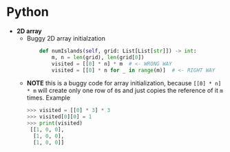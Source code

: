 # Python

- **2D array**
    - Buggy 2D array initialzation
        ```python
            def numIslands(self, grid: List[List[str]]) -> int:
                m, n = len(grid), len(grid[0])
                visited = [[0] * n] * m  # <- WRONG WAY
                visited = [[0] * n for _ in range(m)]  # <- RIGHT WAY
        ```
    - **NOTE** this is a buggy code for array initialization, because `[[0] * n] * m` will create only one row of `0`s and just copies the reference of it `m` times. Example
        ```python
        >>> visited = [[0] * 3] * 3
        >>> visited[0][0] = 1
        >>> print(visited)
         [[1, 0, 0], 
          [1, 0, 0], 
          [1, 0, 0]] 